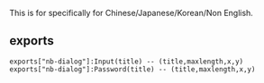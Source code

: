 This is for specifically for Chinese/Japanese/Korean/Non English. 

## exports
```
exports["nb-dialog"]:Input(title) -- (title,maxlength,x,y)
exports["nb-dialog"]:Password(title) -- (title,maxlength,x,y)
```
